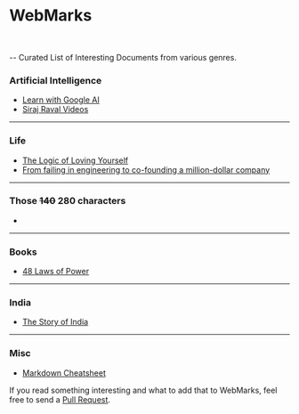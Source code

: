 # WebMarks
<br> 

-- Curated List of Interesting Documents from various genres.

### Artificial Intelligence

- [Learn with Google AI](https://ai.google/education/)
- [Siraj Raval Videos](https://www.youtube.com/channel/UCWN3xxRkmTPmbKwht9FuE5A/)

<hr>

### Life

- [The Logic of Loving Yourself](https://www.ted.com/playlists/465/the_logic_of_loving_yourself)
- [From failing in engineering to co-founding a million-dollar company](https://www.youtube.com/watch?v=nMPqsjuXDmE)

<hr>

### Those ~~140~~ 280 characters

- 

<hr>

### Books

- [48 Laws of Power](https://www.amazon.com/48-Laws-Power-Robert-Greene/dp/0140280197)

<hr>

### India

- [The Story of India](https://www.amazon.com/The-Story-of-India/dp/B004DCNEQI)

<hr>

### Misc

- [Markdown Cheatsheet](https://github.com/adam-p/markdown-here/wiki/Markdown-Cheatsheet)


If you read something interesting and what to add that to WebMarks, feel free to send a [Pull Request](https://github.com/Dharamsitejas/WebMarks/pulls). 
